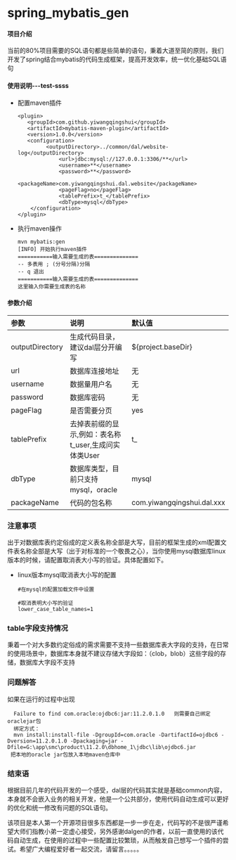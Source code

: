# spring_mybatis_gen

#### 项目介绍
当前的80%项目需要的SQL语句都是些简单的语句，秉着大道至简的原则，我们开发了spring结合mybatis的代码生成框架，提高开发效率，统一优化基础SQL语句



#### 使用说明---test-ssss

* 配置maven插件

  ~~~
  <plugin>
     <groupId>com.github.yiwangqingshui</groupId>
     <artifactId>mybatis-maven-plugin</artifactId>
     <version>1.0.0</version>
     <configuration>
           <outputDirectory>../common/dal/website-log</outputDirectory>
               <url>jdbc:mysql://127.0.0.1:3306/**</url>
               <username>**</username>
               <password>**</password>
               <packageName>com.yiwangqingshui.dal.website</packageName>
               <pageFlag>no</pageFlag>
               <tablePrefix>t_</tablePrefix>
               <dbType>mysql</dbType>
      </configuration>
  </plugin>
  ~~~

  

* 执行maven操作

  ~~~
  mvn mybatis:gen
  [INFO] 开始执行maven插件
  ===========输入需要生成的表==============
  -- 多表用 ; (分号分隔)分隔
  -- q 退出
  ===========输入需要生成的表==============
  这里输入你需要生成表的名称
  
  ~~~

  

####  参数介绍

|   参数 |说明               |默认值
|:---      |:---               |:---|
|  outputDirectory|生成代码目录，建议dal层分开编写|${project.baseDir}|
|url|数据库连接地址|无|
|username|数据量用户名|无|
|password|数据库密码|无|
|pageFlag |是否需要分页|yes|
|tablePrefix|去掉表前缀的显示,例如：表名称t_user,生成问实体类User|t_|
|dbType|数据库类型，目前只支持mysql，oracle|mysql|
|packageName|代码的包名称|com.yiwangqingshui.dal.xxx|



### 注意事项

出于对数据库表约定俗成的定义表名称全部是大写，目前的框架生成的xml配置文件表名称全部是大写（出于对标准的一个敬畏之心），当你使用mysql数据库linux版本的时候，请配置取消表大小写的验证。具体配置如下。

* linux版本mysql取消表大小写的配置

  ~~~
  #在mysql的配置加载文件中设置
  
  #取消表明大小写的验证
  lower_case_table_names=1
  ~~~

  

### table字段支持情况

秉着一个对大多数约定俗成的需求需要不支持一些数据库表大字段的支持，在日常的使用场景中，数据库本身就不建议存储大字段如：（clob，blob）这些字段的存储，数据库大字段不支持

### 问题解答
如果在运行的过程中出现
~~~
  Failure to find com.oracle:ojdbc6:jar:11.2.0.1.0   则需要自己绑定oraclejar包
  绑定方式：
  mvn install:install-file -DgroupId=com.oracle -DartifactId=ojdbc6 -Dversion=11.2.0.1.0 -Dpackaging=jar -  Dfile=G:\app\smc\product\11.2.0\dbhome_1\jdbc\lib\ojdbc6.jar
 把本地的oracle jar包放入本地maven仓库中
~~~


### 结束语

​      根据目前几年的代码开发的一个感受，dal层的代码其实就是基础common内容，本身就不会嵌入业务的相关开发，他是一个公共部分，使用代码自动生成可以更好的优化和统一修改有问题的SQL语句。

​      该项目是本人第一个开源项目很多东西都是一步一步在走，代码写的不是很严谨希望大师们指教小弟一定虚心接受，另外感谢dalgen的作者，以前一直使用的该代码自动生成，在使用的过程中一些配置比较繁琐，从而触发自己想写一个插件的尝试。希望广大编程爱好者一起交流，请留言。。。。。
